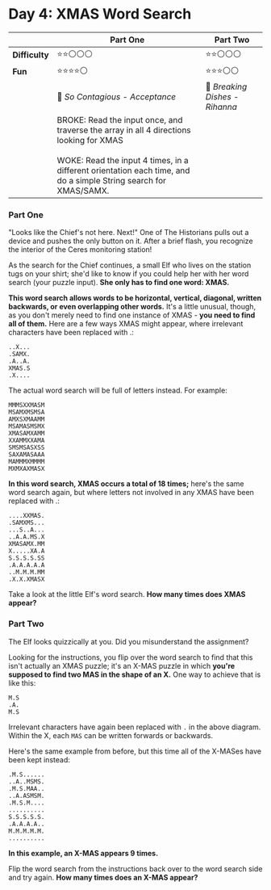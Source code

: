 # Day 4: XMAS Word Search

|              | Part One                                                                                                                                                                                                        | Part Two                       |
|--------------|-----------------------------------------------------------------------------------------------------------------------------------------------------------------------------------------------------------------|--------------------------------|
| **Difficulty** | ⭐⭐⚪⚪⚪                                                                                                                                                                                                           | ⭐⭐⚪⚪⚪                          |
| **Fun**      | ⭐⭐⭐⭐⚪                                                                                                                                                                                                           | ⭐⭐⭐⚪⚪                          |
| | 🎵 *So Contagious - Acceptance*                                                                                                                                                                                 | 🎵 *Breaking Dishes - Rihanna* |
| | BROKE: Read the input once, and traverse the array in all 4 directions looking for XMAS<br><br>WOKE: Read the input 4 times, in a different orientation each time, and do a simple String search for XMAS/SAMX. |                                |

### Part One

"Looks like the Chief's not here. Next!" One of The Historians pulls out a device and pushes the only button on it. After a brief flash, you recognize the interior of the Ceres monitoring station!

As the search for the Chief continues, a small Elf who lives on the station tugs on your shirt; she'd like to know if you could help her with her word search (your puzzle input). **She only has to find one word: XMAS.**

**This word search allows words to be horizontal, vertical, diagonal, written backwards, or even overlapping other words.** It's a little unusual, though, as you don't merely need to find one instance of XMAS - **you need to find all of them.** Here are a few ways XMAS might appear, where irrelevant characters have been replaced with .:

```
..X...
.SAMX.
.A..A.
XMAS.S
.X....
```

The actual word search will be full of letters instead. For example:

```
MMMSXXMASM
MSAMXMSMSA
AMXSXMAAMM
MSAMASMSMX
XMASAMXAMM
XXAMMXXAMA
SMSMSASXSS
SAXAMASAAA
MAMMMXMMMM
MXMXAXMASX
```

**In this word search, XMAS occurs a total of 18 times;** here's the same word search again, but where letters not involved in any XMAS have been replaced with .:

```
....XXMAS.
.SAMXMS...
...S..A...
..A.A.MS.X
XMASAMX.MM
X.....XA.A
S.S.S.S.SS
.A.A.A.A.A
..M.M.M.MM
.X.X.XMASX
```

Take a look at the little Elf's word search. **How many times does XMAS appear?**

### Part Two

The Elf looks quizzically at you. Did you misunderstand the assignment?

Looking for the instructions, you flip over the word search to find that this isn't actually an XMAS puzzle; it's an X-MAS puzzle in which **you're supposed to find two MAS in the shape of an X.** One way to achieve that is like this:

```
M.S
.A.
M.S
```

Irrelevant characters have again been replaced with `.` in the above diagram. Within the X, each `MAS` can be written forwards or backwards.

Here's the same example from before, but this time all of the X-MASes have been kept instead:

```
.M.S......
..A..MSMS.
.M.S.MAA..
..A.ASMSM.
.M.S.M....
..........
S.S.S.S.S.
.A.A.A.A..
M.M.M.M.M.
..........
```

**In this example, an X-MAS appears 9 times.**

Flip the word search from the instructions back over to the word search side and try again. **How many times does an X-MAS appear?**